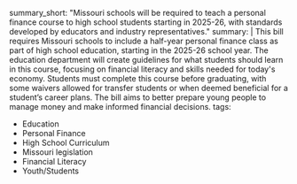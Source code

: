 summary_short: "Missouri schools will be required to teach a personal finance course to high school students starting in 2025-26, with standards developed by educators and industry representatives."
summary: |
  This bill requires Missouri schools to include a half-year personal finance class as part of high school education, starting in the 2025-26 school year. The education department will create guidelines for what students should learn in this course, focusing on financial literacy and skills needed for today's economy. Students must complete this course before graduating, with some waivers allowed for transfer students or when deemed beneficial for a student’s career plans. The bill aims to better prepare young people to manage money and make informed financial decisions.
tags:
  - Education
  - Personal Finance
  - High School Curriculum
  - Missouri legislation
  - Financial Literacy
  - Youth/Students
